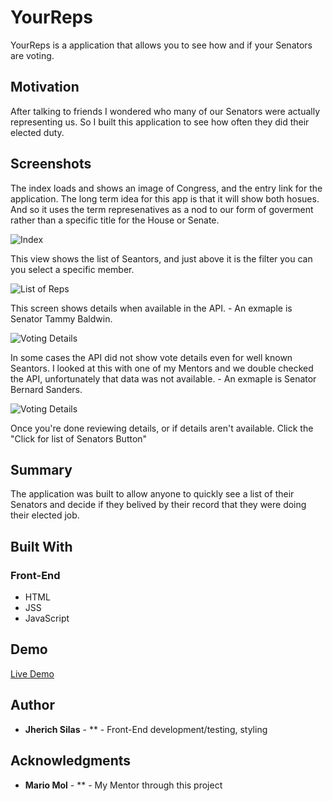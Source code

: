 # YourReps

YourReps is a application that allows you to see how and if your Senators are voting. 

## Motivation

After talking to friends I wondered who many of our Senators were actually representing us. So I built this application to see how often they did their elected duty.

## Screenshots

The index loads and shows an image of Congress, and the entry link for the application. The long term idea for this app is that it will show both hosues.  And so it uses the term represenatives as a nod to our form of goverment rather than a specific title for the House or Senate. 

![Index ](images/readme/YourReps_Index.png)

This view shows the list of Seantors, and just above it is the filter you can you select a specific member.

![List of Reps](images/readme/YourReps_Pop_Count.png)

This screen shows details when available in the API.  - An exmaple is Senator Tammy Baldwin.

![Voting Details](images/readme/YourReps_Details.png)

In some cases the API did not show vote details even for well known Seantors.  I looked at this with one of my Mentors and we double checked the API, unfortunately that data was not available.   - An exmaple is Senator Bernard Sanders.

![Voting Details](images/readme/YourReps_no_Details.png)

Once you're done reviewing details, or if details aren't available.  Click the "Click for list of Senators Button"


## Summary

The application was built to allow anyone to quickly see a list of their Senators and decide if they belived by their record that they were doing their elected job.

## Built With

### Front-End

* HTML
* JSS
* JavaScript

## Demo

[Live Demo](https://jjsilas.github.io/your_reps/)

## Author

* **Jherich Silas** - ** - Front-End development/testing, styling

## Acknowledgments

* **Mario Mol** - ** - My Mentor through this project
